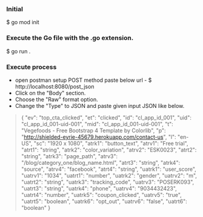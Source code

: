### Initial
   $ go mod init

### Execute the Go file with the .go extension.
   $ go run .

### Execute process
- open postman setup POST method paste below url - $ http://localhost:8080/post_json
- Click on the "Body" section.
- Choose the "Raw" format option.
- Change the "Type" to JSON and paste given input JSON like below.

> {
"ev": "top_cta_clicked",
"et": "clicked",
"id": "cl_app_id_001",
"uid": "cl_app_id_001-uid-001",
"mid": "cl_app_id_001-uid-001",
"t": "Vegefoods - Free Bootstrap 4 Template by Colorlib",
"p": "http://shielded-eyrie-45679.herokuapp.com/contact-us",
"l": "en-US",
"sc": "1920 x 1080",
"atrk1": "button_text",
"atrv1": "Free trial",
"atrt1": "string",
"atrk2": "color_variation",
"atrv2": "ESK0023",
"atrt2": "string",
"atrk3": "page_path",
"atrv3": "/blog/category_one/blog_name.html",
"atrt3": "string",
"atrk4": "source",
"atrv4": "facebook",
"atrt4": "string",
"uatrk1": "user_score",
"uatrv1": "1034",
"uatrt1": "number",
"uatrk2": "gender",
"uatrv2": "m",
"uatrt2": "string",
"uatrk3": "tracking_code",
"uatrv3": "POSERK093",
"uatrt3": "string",
"uatrk4": "phone",
"uatrv4": "9034432423",
"uatrt4": "number",
"uatrk5": "coupon_clicked",
"uatrv5": "true",
"uatrt5": "boolean",
"uatrk6": "opt_out",
"uatrv6": "false",
"uatrt6": "boolean"
}


